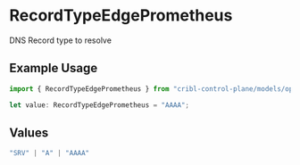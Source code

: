 # RecordTypeEdgePrometheus

DNS Record type to resolve

## Example Usage

```typescript
import { RecordTypeEdgePrometheus } from "cribl-control-plane/models/operations";

let value: RecordTypeEdgePrometheus = "AAAA";
```

## Values

```typescript
"SRV" | "A" | "AAAA"
```